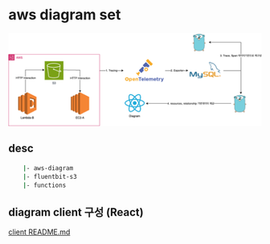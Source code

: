 # aws diagram set

![diagram](./public/diagram.png)

## desc

```sh
    |- aws-diagram
    |- fluentbit-s3
    |- functions
```

## diagram client 구성 (React)

[client README.md](./aws-diagram/README.md)
